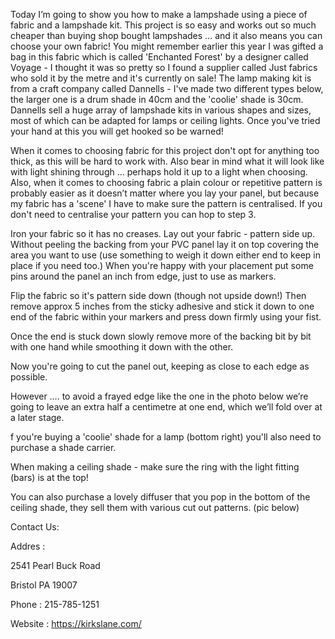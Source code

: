 
Today I’m going to show you how to make a lampshade using a piece of fabric and a lampshade kit. This project is so easy and works out so much cheaper than buying shop bought lampshades ... and it also means you can choose your own fabric! You might remember earlier this year I was gifted a bag in this fabric which is called 'Enchanted Forest' by a designer called Voyage - I thought it was so pretty so I found a supplier called Just fabrics who sold it by the metre and it's currently on sale! The lamp making kit is from a craft company called Dannells - I've made two different types below, the larger one is a drum shade in 40cm and the 'coolie' shade is 30cm. Dannells sell a huge array of lampshade kits in various shapes and sizes, most of which can be adapted for lamps or ceiling lights. Once you've tried your hand at this you will get hooked so be warned! 

When it comes to choosing fabric for this project don't opt for anything too thick, as this will be hard to work with. Also bear in mind what it will look like with light shining through ... perhaps hold it up to a light when choosing. Also, when it comes to choosing fabric a plain colour or repetitive pattern is probably easier as it doesn’t matter where you lay your panel, but because my fabric has a 'scene' I have to make sure the pattern is centralised. If you don't need to centralise your pattern you can hop to step 3.

Iron your fabric so it has no creases. Lay out your fabric - pattern side up. Without peeling the backing from your PVC panel lay it on top covering the area you want to use (use something to weigh it down either end to keep in place if you need too.) When you're happy with your placement put some pins around the panel an inch from edge, just to use as markers.

Flip the fabric so it's pattern side down (though not upside down!) Then remove approx 5 inches from the sticky adhesive and stick it down to one end of the fabric within your markers and press down firmly using your fist.

Once the end is stuck down slowly remove more of the backing bit by bit with one hand while smoothing it down with the other.

Now you're going to cut the panel out, keeping as close to each edge as possible. 

However …. to avoid a frayed edge like the one in the photo below we’re going to leave an extra half a centimetre at one end, which we’ll fold over at a later stage. 

f you're buying a 'coolie' shade for a lamp (bottom right) you'll also need to purchase a shade carrier. 

When making a ceiling shade - make sure the ring with the light fitting (bars) is at the top!

You can also purchase a lovely diffuser that you pop in the bottom of the ceiling shade, they sell them with various cut out patterns. (pic below)


Contact Us:

Addres	:

2541 Pearl Buck Road

Bristol PA 19007

Phone	: 215-785-1251

Website : https://kirkslane.com/
